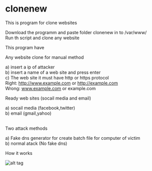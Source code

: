 # clonenew
This is program for clone websites <br />

Download the programm and paste folder clonenew in to /var/www/ <br />
 Run th script and clone any website <br />

This program have  <br />

Any website clone for manual method <br />

  a) insert a ip of attacker <br />
  b) insert a name of a web site and press enter <br />
  c) The web site it must have http or https protocol <br />
     Right: http://www.example.com or http://example.com <br />
     Wrong: www.example.com or example.com <br />
     


 Ready web sites (socail media and email) <br />
 
 a) socail media (facebook,twitter) <br />
 b) email (gmail,yahoo) <br />



<br />
Two attack methods 

a) Fake dns generator for create batch file for computer of victim <br />
b) normal atack (No fake dns) <br />


How it works

![alt tag](http://www.cert.gov.om/images/news/dns_english.jpg "Dns reirect") 
